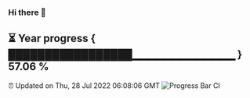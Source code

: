 ### Hi there 👋
⏳ Year progress { █████████████████▁▁▁▁▁▁▁▁▁▁▁▁▁ } 57.06 %
---
⏰ Updated on Thu, 28 Jul 2022 06:08:06 GMT
![Progress Bar CI](https://github.com/Moyi321/Moyi321/workflows/Progress%20Bar%20CI/badge.svg)
